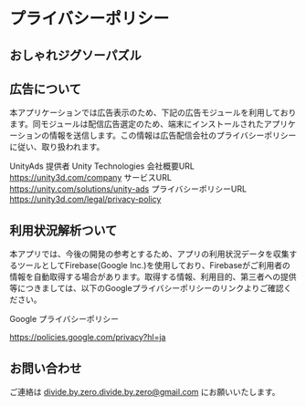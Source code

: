 # プライバシーポリシー

## おしゃれジグソーパズル

## 広告について
本アプリケーションでは広告表示のため、下記の広告モジュールを利用しております。同モジュールは配信広告選定のため、端末にインストールされたアプリケーションの情報を送信します。この情報は広告配信会社のプライバシーポリシーに従い、取り扱われます。

UnityAds
提供者 Unity Technologies
会社概要URL https://unity3d.com/company
サービスURL https://unity.com/solutions/unity-ads
プライバシーポリシーURL https://unity3d.com/legal/privacy-policy

## 利用状況解析ついて
本アプリでは、今後の開発の参考とするため、アプリの利用状況データを収集するツールとしてFirebase(Google Inc.)を使用しており、Firebaseがご利用者の情報を自動取得する場合があります。取得する情報、利用目的、第三者への提供等につきましては、以下のGoogleプライバシーポリシーのリンクよりご確認ください。

Google プライバシーポリシー

https://policies.google.com/privacy?hl=ja

## お問い合わせ
ご連絡は divide.by.zero.divide.by.zero@gmail.com にお願いいたします。
